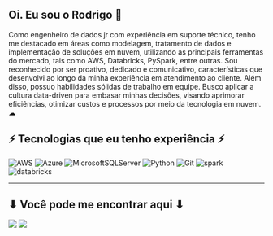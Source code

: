 ## Oi. Eu sou o Rodrigo 🌲

Como engenheiro de dados jr com experiência em suporte técnico, tenho me destacado em áreas como modelagem, tratamento de dados e implementação de soluções em nuvem, utilizando as principais ferramentas do mercado, tais como AWS, Databricks, PySpark, entre outras. Sou reconhecido por ser proativo, dedicado e comunicativo, características que desenvolvi ao longo da minha experiência em atendimento ao cliente. Além disso, possuo habilidades sólidas de trabalho em equipe. Busco aplicar a cultura data-driven para embasar minhas decisões, visando aprimorar eficiências, otimizar custos e processos por meio da tecnologia em nuvem. ☁

## ⚡ Tecnologias que eu tenho experiência ⚡
![AWS](	https://img.shields.io/badge/Amazon_AWS-FF9900?style=for-the-badge&logo=amazonaws&logoColor=white) 	![Azure](https://img.shields.io/badge/azure-%230072C6.svg?style=for-the-badge&logo=microsoftazure&logoColor=white) ![MicrosoftSQLServer](https://img.shields.io/badge/Microsoft%20SQL%20Server-CC2927?style=for-the-badge&logo=microsoft%20sql%20server&logoColor=white) 	![Python](https://img.shields.io/badge/python-3670A0?style=for-the-badge&logo=python&logoColor=ffdd54) ![Git](https://img.shields.io/badge/git-%23F05033.svg?style=for-the-badge&logo=git&logoColor=white)  ![spark](https://img.shields.io/badge/Apache_Spark-FFFFFF?style=for-the-badge&logo=apachespark&logoColor=#E35A16) ![databricks](https://img.shields.io/badge/Databricks-FF3621?style=for-the-badge&logo=Databricks&logoColor=white)
____________________________________________________________________________________________________________________

## ⬇ Você pode me encontrar aqui ⬇
<div> 
  <a href = "mailto:rodrigopinheirotm@gmail.com"><img src="https://img.shields.io/badge/Gmail-D14836?style=for-the-badge&logo=gmail&logoColor=white" target="_blank"></a>
  <a href="https://www.linkedin.com/in/rodrigo-pinheiro-168037259/" target="_blank"><img src="https://img.shields.io/badge/-LinkedIn-%230077B5?style=for-the-badge&logo=linkedin&logoColor=white" target="_blank"></a> 
</div>
